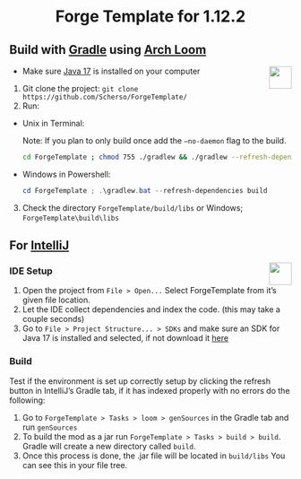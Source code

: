 <h1 align="center">
    Forge Template for 1.12.2
</h1>

## Build with [Gradle][gradle] using [Arch Loom][archloom]

<a href="https://www.gradle.org">
    <img align="right" height="40" 
         src="https://iconape.com/wp-content/files/vf/348927/png/gradle-logo.png">  
</a>

- Make sure [Java 17][jdk] is installed on your computer

1. Git clone the project: `git clone https://github.com/Scherso/ForgeTemplate/`
2. Run:
  - Unix in Terminal:
     
     Note: If you plan to only build once add the `—no-daemon` flag to the build. 
     ```bash
     cd ForgeTemplate ; chmod 755 ./gradlew && ./gradlew --refresh-dependencies build
     ```
  - Windows in Powershell: 
     
     ```powershell
     cd ForgeTemplate ; .\gradlew.bat --refresh-dependencies build 
     ```
     
3. Check the directory `ForgeTemplate/build/libs` or Windows; `ForgeTemplate\build\libs`

## For [IntelliJ][intelliJ]

<a href="https://www.jetbrains.com/idea/">
    <img align="right" height="40" 
         src="https://resources.jetbrains.com/storage/products/company/brand/logos/IntelliJ_IDEA_icon.svg">  
</a>

### IDE Setup

1. Open the project from `File > Open...` Select ForgeTemplate from it’s given file location. 
2. Let the IDE collect dependencies and index the code. (this may take a couple seconds)
3. Go to `File > Project Structure... > SDKs` and make sure an SDK for Java 17 is installed and selected, if not download it [here][jdk]

### Build

Test if the environment is set up correctly setup by clicking the refresh button in IntelliJ’s Gradle tab, if it has indexed properly with no errors do the following:
1. Go to `ForgeTemplate > Tasks > loom > genSources` in the Gradle tab and run `genSources`
2. To build the mod as a jar run `ForgeTemplate > Tasks > build > build`. Gradle will create a new directory called `build`. 
3. Once this process is done, the .jar file will be located in `build/libs` You can see this in your file tree.

[gradle]: https://www.gradle.org
[archloom]: https://github.com/Sk1erLLC/architectury-loom
[intelliJ]: https://www.jetbrains.com/idea/
[jdk]: https://www.azul.com/downloads/?version=java-17-lts&package=jdk
